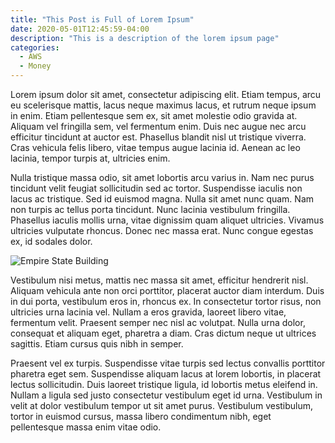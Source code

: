 ```yaml
---
title: "This Post is Full of Lorem Ipsum"
date: 2020-05-01T12:45:59-04:00
description: "This is a description of the lorem ipsum page"
categories:
  - AWS
  - Money
---
```


Lorem ipsum dolor sit amet, consectetur adipiscing elit. Etiam tempus, arcu eu scelerisque mattis, lacus neque maximus lacus, et rutrum neque ipsum in enim. Etiam pellentesque sem ex, sit amet molestie odio gravida at. Aliquam vel fringilla sem, vel fermentum enim. Duis nec augue nec arcu efficitur tincidunt at auctor est. Phasellus blandit nisl ut tristique viverra. Cras vehicula felis libero, vitae tempus augue lacinia id. Aenean ac leo lacinia, tempor turpis at, ultricies enim.

Nulla tristique massa odio, sit amet lobortis arcu varius in. Nam nec purus tincidunt velit feugiat sollicitudin sed ac tortor. Suspendisse iaculis non lacus ac tristique. Sed id euismod magna. Nulla sit amet nunc quam. Nam non turpis ac tellus porta tincidunt. Nunc lacinia vestibulum fringilla. Phasellus iaculis mollis urna, vitae dignissim quam aliquet ultricies. Vivamus ultricies vulputate rhoncus. Donec nec massa erat. Nunc congue egestas ex, id sodales dolor.

![Empire State Building](/images/blog/2020/05/empire-state.jpg)

Vestibulum nisi metus, mattis nec massa sit amet, efficitur hendrerit nisl. Aliquam vehicula ante non orci porttitor, placerat auctor diam interdum. Duis in dui porta, vestibulum eros in, rhoncus ex. In consectetur tortor risus, non ultricies urna lacinia vel. Nullam a eros gravida, laoreet libero vitae, fermentum velit. Praesent semper nec nisl ac volutpat. Nulla urna dolor, consequat et aliquam eget, pharetra a diam. Cras dictum neque ut ultrices sagittis. Etiam cursus quis nibh in semper.

Praesent vel ex turpis. Suspendisse vitae turpis sed lectus convallis porttitor pharetra eget sem. Suspendisse aliquam lacus at lorem lobortis, in placerat lectus sollicitudin. Duis laoreet tristique ligula, id lobortis metus eleifend in. Nullam a ligula sed justo consectetur vestibulum eget id urna. Vestibulum in velit at dolor vestibulum tempor ut sit amet purus. Vestibulum vestibulum, tortor in euismod cursus, massa libero condimentum nibh, eget pellentesque massa enim vitae odio.
